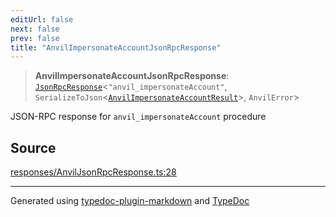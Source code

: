 ```yaml
---
editUrl: false
next: false
prev: false
title: "AnvilImpersonateAccountJsonRpcResponse"
---
```


> **AnvilImpersonateAccountJsonRpcResponse**: [`JsonRpcResponse`](/generated/type-aliases/jsonrpcresponse/)\<`"anvil_impersonateAccount"`, `SerializeToJson`\<[`AnvilImpersonateAccountResult`](/generated/type-aliases/anvilimpersonateaccountresult/)\>, `AnvilError`\>

JSON-RPC response for `anvil_impersonateAccount` procedure

## Source

[responses/AnvilJsonRpcResponse.ts:28](https://github.com/evmts/tevm-monorepo/blob/main/vm/api/src/responses/AnvilJsonRpcResponse.ts#L28)

***
Generated using [typedoc-plugin-markdown](https://www.npmjs.com/package/typedoc-plugin-markdown) and [TypeDoc](https://typedoc.org/)
